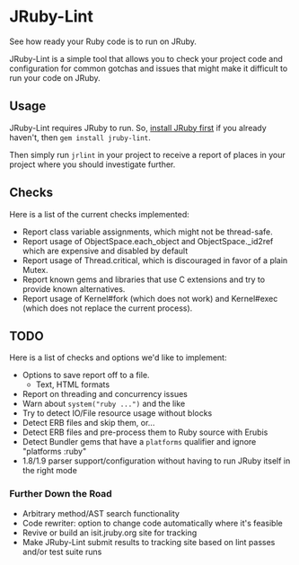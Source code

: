 # JRuby-Lint

See how ready your Ruby code is to run on JRuby.

JRuby-Lint is a simple tool that allows you to check your project code
and configuration for common gotchas and issues that might make it
difficult to run your code on JRuby.

## Usage

JRuby-Lint requires JRuby to run. So, [install JRuby first][install]
if you already haven't, then `gem install jruby-lint`.

Then simply run `jrlint` in your project to receive a report of
places in your project where you should investigate further.

## Checks

Here is a list of the current checks implemented:

- Report class variable assignments, which might not be thread-safe.
- Report usage of ObjectSpace.each_object and ObjectSpace._id2ref
  which are expensive and disabled by default
- Report usage of Thread.critical, which is discouraged in favor of a
  plain Mutex.
- Report known gems and libraries that use C extensions and try to
  provide known alternatives.
- Report usage of Kernel#fork (which does not work) and Kernel#exec
  (which does not replace the current process).

## TODO

Here is a list of checks and options we'd like to implement:

- Options to save report off to a file.
  - Text, HTML formats
- Report on threading and concurrency issues
- Warn about `system("ruby ...")` and the like
- Try to detect IO/File resource usage without blocks
- Detect ERB files and skip them, or...
- Detect ERB files and pre-process them to Ruby source with Erubis
- Detect Bundler gems that have a `platforms` qualifier and ignore
  "platforms :ruby"
- 1.8/1.9 parser support/configuration without having to run JRuby
  itself in the right mode

### Further Down the Road

- Arbitrary method/AST search functionality 
- Code rewriter: option to change code automatically where it's
  feasible
- Revive or build an isit.jruby.org site for tracking
- Make JRuby-Lint submit results to tracking site based on lint passes
  and/or test suite runs

[install]: http://jruby.org/getting-started
